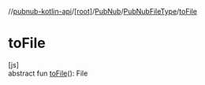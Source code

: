 //[pubnub-kotlin-api](../../../../index.md)/[[root]](../../index.md)/[PubNub](../index.md)/[PubNubFileType](index.md)/[toFile](to-file.md)

# toFile

[js]\
abstract fun [toFile](to-file.md)(): File
